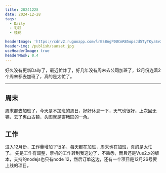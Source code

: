 ```yaml
---
title: 20241228
date: 2024-12-28
tags:
  - Daily
  - 彩虹
  - 桂花

headerImage: 'https://cdnv2.ruguoapp.com/lrESBngP0UCmRB5opsJd5TyTKyaSv3.jpg'
header-img: /publish/sunset.jpg
useHeaderImage: true
headerMask: 0.4
---
```


好久没有更新Daily了，最近忙炸了，好几年没有周末去公司加班了，12月份连着2个周末都去加班了，真的是太忙了。

---


## 周末
周末都去加班了，今天是不加班的周日，好好休息一下，天气也很好，上次回无锡，去了惠山古镇，头图就是寄畅园的一角。

## 工作
进入12月份，工作量增加了很多，每天都在加班，周末也在加班，真的是太忙了。
先是工作有调整，票机的工作转到我这边了，不熟悉，而且还是Vue2.x的版本，支持的nodejs也只有node 12，然后订单这边，还有一个项目是12月26号要上线的项目。


